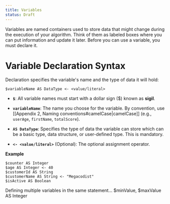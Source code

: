 ```yaml
---
title: Variables
status: Draft
---
```

Variables are named containers used to store data that might change during the execution of your algorithm. Think of them as labeled boxes where you can put information and update it later. Before you can use a variable, you must declare it.

# Variable Declaration Syntax
Declaration specifies the variable's name and the type of data it will hold:
```
$variableName AS DataType <- <value/literal>
```

* **`$`**: All variable names must start with a dollar sign ($) known as **sigil**.

* **`variableName`**: The name you choose for the variable. By convention, use [[Appendix 2, Naming conventions#camelCase|camelCase]] (e.g., `userAge`, `firstName`, `totalScore`).

* **`AS DataType`**: Specifies the type of data the variable can store which can be a basic type, data structure, or user-defined type. This is mandatory.
* **`<- <value/literal>`** (Optional): The optional assignment operator.

**Example**

```
$counter AS Integer
$age AS Integer <- 40
$customerId AS String
$customerName AS String <- "Megacodist"
$isActive AS Boolean
```

Defining multiple variables in the same statement...
$minValue, $maxValue AS Integer